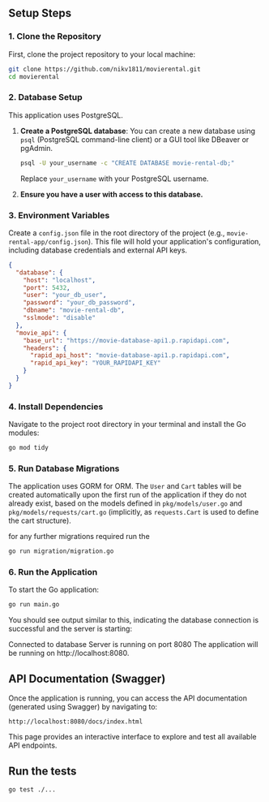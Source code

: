 ## Setup Steps

### 1. Clone the Repository

First, clone the project repository to your local machine:

```bash
git clone https://github.com/nikv1811/movierental.git
cd movierental
```

### 2. Database Setup

This application uses PostgreSQL.

1.  **Create a PostgreSQL database**:
    You can create a new database using `psql` (PostgreSQL command-line client) or a GUI tool like DBeaver or pgAdmin.

    ```bash
    psql -U your_username -c "CREATE DATABASE movie-rental-db;"
    ```

    Replace `your_username` with your PostgreSQL username.

2.  **Ensure you have a user with access to this database.**

### 3. Environment Variables

Create a `config.json` file in the root directory of the project (e.g., `movie-rental-app/config.json`). This file will hold your application's configuration, including database credentials and external API keys.

```json
{
  "database": {
    "host": "localhost",
    "port": 5432,
    "user": "your_db_user",
    "password": "your_db_password",
    "dbname": "movie-rental-db",
    "sslmode": "disable"
  },
  "movie_api": {
    "base_url": "https://movie-database-api1.p.rapidapi.com",
    "headers": {
      "rapid_api_host": "movie-database-api1.p.rapidapi.com",
      "rapid_api_key": "YOUR_RAPIDAPI_KEY"
    }
  }
}
```

### 4. Install Dependencies

Navigate to the project root directory in your terminal and install the Go modules:

```bash
go mod tidy
```

### 5. Run Database Migrations

The application uses GORM for ORM. The `User` and `Cart` tables will be created automatically upon the first run of the application if they do not already exist, based on the models defined in `pkg/models/user.go` and `pkg/models/requests/cart.go` (implicitly, as `requests.Cart` is used to define the cart structure).

for any further migrations required run the

```bash
go run migration/migration.go
```

### 6. Run the Application

To start the Go application:

```bash
go run main.go
```

You should see output similar to this, indicating the database connection is successful and the server is starting:

Connected to database
Server is running on port 8080
The application will be running on http://localhost:8080.

## API Documentation (Swagger)

Once the application is running, you can access the API documentation (generated using Swagger) by navigating to:

`http://localhost:8080/docs/index.html`

This page provides an interactive interface to explore and test all available API endpoints.

## Run the tests

```bash
go test ./...
```
